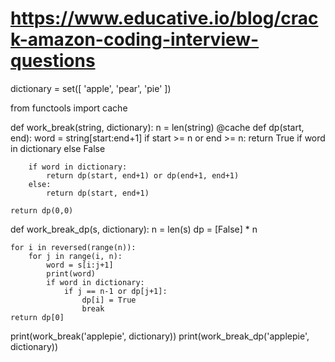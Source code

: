 # https://www.educative.io/blog/crack-amazon-coding-interview-questions


dictionary = set([
    'apple',
    'pear',
    'pie'
])

from functools import cache

def work_break(string, dictionary):
    n = len(string)
    @cache
    def dp(start, end):
        word = string[start:end+1]
        if start >= n or end >= n:
            return True if word in dictionary else False

        if word in dictionary:
            return dp(start, end+1) or dp(end+1, end+1)
        else:
            return dp(start, end+1)

    return dp(0,0)

def work_break_dp(s, dictionary):
    n = len(s)
    dp = [False] * n

    for i in reversed(range(n)):
        for j in range(i, n):
            word = s[i:j+1]
            print(word)
            if word in dictionary:
                if j == n-1 or dp[j+1]:
                    dp[i] = True
                    break
    return dp[0]


print(work_break('applepie', dictionary))
print(work_break_dp('applepie', dictionary))